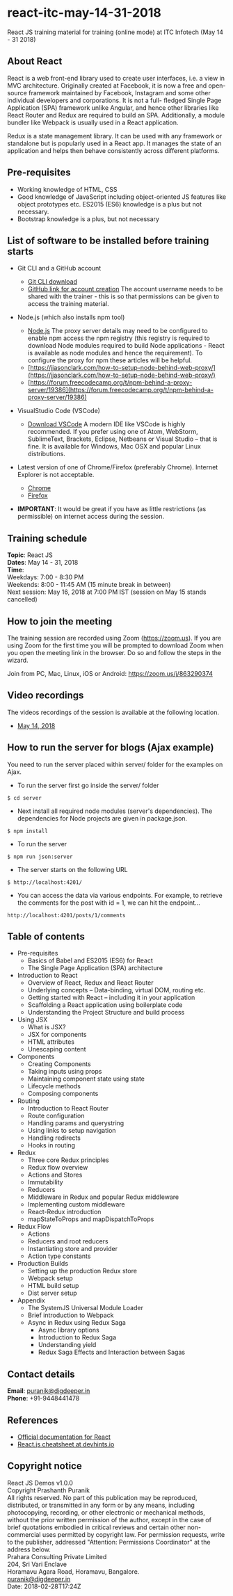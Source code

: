 # react-itc-may-14-31-2018
React JS training material for training (online mode) at ITC Infotech (May 14 - 31 2018) 

## About React
React is a web front-end library used to create user interfaces, i.e. a view in MVC architecture. Originally created at Facebook, it is now a free and open-source framework maintained by Facebook, Instagram and some other individual developers and corporations. It is not a full- fledged Single Page Application (SPA) framework unlike Angular, and hence other libraries like React Router and Redux are required to build an SPA. Additionally, a module bundler like Webpack is usually used in a React application.  

Redux is a state management library. It can be used with any framework or standalone but is popularly used in a React app. It manages the state of an application and helps then behave consistently across different platforms.

## Pre-requisites
- Working knowledge of HTML, CSS
- Good knowledge of JavaScript including object-oriented JS features like object prototypes etc. ES2015 (ES6) knowledge is a plus but not necessary.
- Bootstrap knowledge is a plus, but not necessary

## List of software to be installed before training starts
* Git CLI and a GitHub account
    - [Git CLI download](https://git-scm.com/downloads)
    - [GitHub link for account creation](https://github.com/join?source=header-home)
    The account username needs to be shared with the trainer - this is so that permissions can be given to access the training material.

* Node.js (which also installs npm tool)  
    - [Node.js](https://nodejs.org/en/download/)
    The proxy server details may need to be configured to enable npm access the npm registry (this registry is required to download Node modules required to build Node applications - React is available as node modules and hence the requirement).
    To configure the proxy for npm these articles will be helpful.
    - [https://jjasonclark.com/how-to-setup-node-behind-web-proxy/](https://jjasonclark.com/how-to-setup-node-behind-web-proxy/)
    - [https://forum.freecodecamp.org/t/npm-behind-a-proxy-server/19386](https://forum.freecodecamp.org/t/npm-behind-a-proxy-server/19386)

* VisualStudio Code (VSCode)  
    - [Download VSCode](https://code.visualstudio.com/download)
    A modern IDE like VSCode is highly recommended. If you prefer using one of Atom, WebStorm, SublimeText, Brackets, Eclipse, Netbeans or Visual Studio – that is fine.
    It is available for Windows, Mac OSX and popular Linux distributions.

* Latest version of one of Chrome/Firefox (preferably Chrome). Internet Explorer is not acceptable.  
    - [Chrome](https://www.google.com/chrome/browser/desktop/index.html)
    - [Firefox](https://www.mozilla.org/en-US/firefox/new/)
  
* __IMPORTANT__: It would be great if you have as little restrictions (as permissible) on internet access during the session.  

## Training schedule
__Topic__: React JS  
__Dates__: May 14 - 31, 2018  
__Time__:  
Weekdays: 7:00 - 8:30 PM  
Weekends: 8:00 - 11:45 AM (15 minute break in between)  
Next session: May 16, 2018 at 7:00 PM IST (session on May 15 stands cancelled)

## How to join the meeting
The training session are recorded using Zoom (https://zoom.us). If you are using Zoom for the first time you will be prompted to download Zoom when you open the meeting link in the browser. Do so and follow the steps in the wizard.

Join from PC, Mac, Linux, iOS or Android: https://zoom.us/j/863290374  

## Video recordings
The videos recordings of the session is available at the following location.
- [May 14, 2018](https://s3.amazonaws.com/corporate-trainings/itc-infotech/may-14-31-2018-react/may-14-2018.mp4)

## How to run the server for blogs (Ajax example)
You need to run the server placed within server/ folder for the examples on Ajax.

- To run the server first go inside the server/ folder
```
$ cd server
```

- Next install all required node modules (server's dependencies). The dependencies for Node projects are given in package.json.
```
$ npm install
```

- To run the server
```
$ npm run json:server
```

- The server starts on the following URL
```
$ http://localhost:4201/
```

- You can access the data via various endpoints. For example, to retrieve the comments for the post with id = 1, we can hit the endpoint...
```
http://localhost:4201/posts/1/comments
```

## Table of contents
- Pre-requisites
    * Basics of Babel and ES2015 (ES6) for React
    * The Single Page Application (SPA) architecture
- Introduction to React
    * Overview of React, Redux and React Router
    * Underlying concepts – Data-binding, virtual DOM, routing etc.
    * Getting started with React – including it in your application
    * Scaffolding a React application using boilerplate code
    * Understanding the Project Structure and build process
- Using JSX
    * What is JSX?
    * JSX for components
    * HTML attributes
    * Unescaping content
- Components
    * Creating Components
    * Taking inputs using props
    * Maintaining component state using state
    * Lifecycle methods
    * Composing components
- Routing
    * Introduction to React Router
    * Route configuration
    * Handling params and querystring
    * Using links to setup navigation
    * Handling redirects
    * Hooks in routing
- Redux
    * Three core Redux principles
    * Redux flow overview
    * Actions and Stores
    * Immutability
    * Reducers
    * Middleware in Redux and popular Redux middleware
    * Implementing custom middleware
    * React-Redux introduction
    * mapStateToProps and mapDispatchToProps
- Redux Flow
    * Actions
    * Reducers and root reducers
    * Instantiating store and provider
    * Action type constants
- Production Builds
    * Setting up the production Redux store
    * Webpack setup
    * HTML build setup
    * Dist server setup
- Appendix
    * The SystemJS Universal Module Loader
    * Brief introduction to Webpack
    * Async in Redux using Redux Saga
        * Async library options
        * Introduction to Redux Saga
        * Understanding yield
        * Redux Saga Effects and Interaction between Sagas

## Contact details
__Email__: puranik@digdeeper.in  
__Phone__: +91-9448441478

## References
- [Official documentation for React](https://reactjs.org/)
- [React.js cheatsheet at devhints.io](https://devhints.io/react)

## Copyright notice
React JS Demos v1.0.0  
Copyright Prashanth Puranik  
All rights reserved. No part of this publication may be reproduced, distributed, or transmitted in any form or by any means, including photocopying, recording, or other electronic or mechanical methods, without the prior written permission of the author, except in the case of brief quotations embodied in critical reviews and certain other non-commercial uses permitted by copyright law. For permission requests, write to the publisher, addressed "Attention: Permissions Coordinator" at the address below.  
Prahara Consulting Private Limited  
204, Sri Vari Enclave  
Horamavu Agara Road, Horamavu, Bangalore.   
puranik@digdeeper.in  
Date: 2018-02-28T17:24Z  